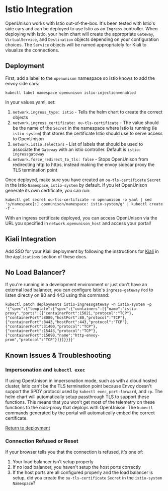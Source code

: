 # Istio Integration

OpenUnison works with Istio out-of-the-box.  It's been tested with Istio's side cars and can be deployed to use Istio as an `Ingress` controller.  When deploying with Istio, your helm chart will create the appropriate `Gateway`, `VirtualService`, and `Destination` objects depending on your configuration choices.  The `Service` objects will be named appropriately for Kiali to visualize the connections.

## Deployment

First, add a label to the `openunison` namespace so Istio knows to add the envoy side cars:

```
kubectl label namespace openunison istio-injection=enabled
```

In your values.yaml, set:

1. `network.ingress_type: istio` - Tells the helm chart to create the correct objects
2. `network.ingress_certificate: ou-tls-certificate` - The value should be the name of the `Secret` in the namespace where Istio is running (ie `istio-system`) that stores the certificate Istio should use to serve access to OpenUnison
3. `network.istio.selectors` - List of labels that should be used to associate the `Gateway` with an istio controller.  Default is `istio: ingressgateway`
4. `network.force_redirect_to_tls: false` - Stops OpenUnison from redirecting http to https, instead making the envoy sidecar proxy the TLS termination point

Once deployed, make sure you have created an `ou-tls-certificate` `Secret` in the Istio `Namespace`, `istio-system` by default.  If you let OpenUnison generate its own certificate, you can run:

```
kubectl get secret ou-tls-certificate -n openunison -o yaml | sed 's/namespace[:] openunison/namespace: istio-system/g' | kubectl create -f -
```

With an ingress certificate deployed, you can access OpenUnison via the URL you specified in `network.openunison_host` and access your portal!

## Kiali Integration

Add SSO for your Kiali deployment by following the instructions for [Kiali](../../applications/kiali) in the `Applications` section of these docs.

## No Load Balancer?

If you're running in a development environment or just don't have an external load balancer, you can configure Istio's `ingress-gateway` `Pod` to listen directly on 80 and 443 using this command:

```
kubectl patch deployments istio-ingressgateway -n istio-system -p '{"spec":{"template":{"spec":{"containers":[{"name":"istio-proxy","ports":[{"containerPort":15021,"protocol":"TCP"},{"containerPort":8080,"hostPort":80,"protocol":"TCP"},{"containerPort":8443,"hostPort":443,"protocol":"TCP"},{"containerPort":31400,"protocol":"TCP"},{"containerPort":15443,"protocol":"TCP"},{"containerPort":15090,"name":"http-envoy-prom","protocol":"TCP"}]}]}}}}'
```

## Known Issues & Troubleshooting

### Impersonation and `kubectl exec`

If using OpenUnison in impersonation mode, such as with a cloud hosted cluster, Istio can't be the TLS termination point because Envoy doesn't support the SPDY protocol used by `kubectl exec`, `port-forward`, and `cp`.  The helm chart will automatically setup passthrough TLS to support these functions.  This means that you won't get most of the telemetry on these functions to the oidc-proxy that deploys with OpenUnison.  The `kubectl` commands generated by the portal will automatically embed the correct certificate.

[Return to deployment](../../deployauth#pre-requisites)

### Connection Refused or Reset

If your browser tells you that the connection is refused, it's one of:

1. Your load balancer isn't setup properly
2. If no load balancer, you haven't setup the host ports correctly
3. If the host ports are all configured properly and the load balancer is setup, did you create the `ou-tls-certificate` `Secret` in the `istio-system` `Namespace`?